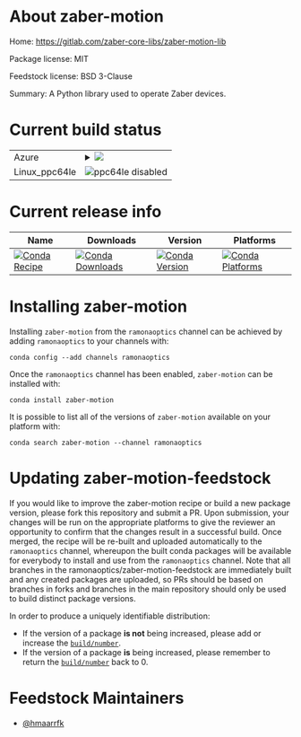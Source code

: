 About zaber-motion
==================

Home: https://gitlab.com/zaber-core-libs/zaber-motion-lib

Package license: MIT

Feedstock license: BSD 3-Clause

Summary: A Python library used to operate Zaber devices.



Current build status
====================


<table>
    
  <tr>
    <td>Azure</td>
    <td>
      <details>
        <summary>
          <a href="https://dev.azure.com/ramonaoptics/feedstock-builds/_build/latest?definitionId=15&branchName=master">
            <img src="https://dev.azure.com/ramonaoptics/feedstock-builds/_apis/build/status/zaber-motion-feedstock?branchName=master">
          </a>
        </summary>
        <table>
          <thead><tr><th>Variant</th><th>Status</th></tr></thead>
          <tbody><tr>
              <td>linux_python3.6</td>
              <td>
                <a href="https://dev.azure.com/ramonaoptics/feedstock-builds/_build/latest?definitionId=15&branchName=master">
                  <img src="https://dev.azure.com/ramonaoptics/feedstock-builds/_apis/build/status/zaber-motion-feedstock?branchName=master&jobName=linux&configuration=linux_python3.6" alt="variant">
                </a>
              </td>
            </tr><tr>
              <td>linux_python3.7</td>
              <td>
                <a href="https://dev.azure.com/ramonaoptics/feedstock-builds/_build/latest?definitionId=15&branchName=master">
                  <img src="https://dev.azure.com/ramonaoptics/feedstock-builds/_apis/build/status/zaber-motion-feedstock?branchName=master&jobName=linux&configuration=linux_python3.7" alt="variant">
                </a>
              </td>
            </tr><tr>
              <td>osx_python3.6</td>
              <td>
                <a href="https://dev.azure.com/ramonaoptics/feedstock-builds/_build/latest?definitionId=15&branchName=master">
                  <img src="https://dev.azure.com/ramonaoptics/feedstock-builds/_apis/build/status/zaber-motion-feedstock?branchName=master&jobName=osx&configuration=osx_python3.6" alt="variant">
                </a>
              </td>
            </tr><tr>
              <td>osx_python3.7</td>
              <td>
                <a href="https://dev.azure.com/ramonaoptics/feedstock-builds/_build/latest?definitionId=15&branchName=master">
                  <img src="https://dev.azure.com/ramonaoptics/feedstock-builds/_apis/build/status/zaber-motion-feedstock?branchName=master&jobName=osx&configuration=osx_python3.7" alt="variant">
                </a>
              </td>
            </tr><tr>
              <td>win_c_compilervs2015cxx_compilervs2015python3.6</td>
              <td>
                <a href="https://dev.azure.com/ramonaoptics/feedstock-builds/_build/latest?definitionId=15&branchName=master">
                  <img src="https://dev.azure.com/ramonaoptics/feedstock-builds/_apis/build/status/zaber-motion-feedstock?branchName=master&jobName=win&configuration=win_c_compilervs2015cxx_compilervs2015python3.6" alt="variant">
                </a>
              </td>
            </tr><tr>
              <td>win_c_compilervs2015cxx_compilervs2015python3.7</td>
              <td>
                <a href="https://dev.azure.com/ramonaoptics/feedstock-builds/_build/latest?definitionId=15&branchName=master">
                  <img src="https://dev.azure.com/ramonaoptics/feedstock-builds/_apis/build/status/zaber-motion-feedstock?branchName=master&jobName=win&configuration=win_c_compilervs2015cxx_compilervs2015python3.7" alt="variant">
                </a>
              </td>
            </tr>
          </tbody>
        </table>
      </details>
    </td>
  </tr>
  <tr>
    <td>Linux_ppc64le</td>
    <td>
      <img src="https://img.shields.io/badge/ppc64le-disabled-lightgrey.svg" alt="ppc64le disabled">
    </td>
  </tr>
</table>

Current release info
====================

| Name | Downloads | Version | Platforms |
| --- | --- | --- | --- |
| [![Conda Recipe](https://img.shields.io/badge/recipe-zaber--motion-green.svg)](https://anaconda.org/ramonaoptics/zaber-motion) | [![Conda Downloads](https://img.shields.io/conda/dn/ramonaoptics/zaber-motion.svg)](https://anaconda.org/ramonaoptics/zaber-motion) | [![Conda Version](https://img.shields.io/conda/vn/ramonaoptics/zaber-motion.svg)](https://anaconda.org/ramonaoptics/zaber-motion) | [![Conda Platforms](https://img.shields.io/conda/pn/ramonaoptics/zaber-motion.svg)](https://anaconda.org/ramonaoptics/zaber-motion) |

Installing zaber-motion
=======================

Installing `zaber-motion` from the `ramonaoptics` channel can be achieved by adding `ramonaoptics` to your channels with:

```
conda config --add channels ramonaoptics
```

Once the `ramonaoptics` channel has been enabled, `zaber-motion` can be installed with:

```
conda install zaber-motion
```

It is possible to list all of the versions of `zaber-motion` available on your platform with:

```
conda search zaber-motion --channel ramonaoptics
```




Updating zaber-motion-feedstock
===============================

If you would like to improve the zaber-motion recipe or build a new
package version, please fork this repository and submit a PR. Upon submission,
your changes will be run on the appropriate platforms to give the reviewer an
opportunity to confirm that the changes result in a successful build. Once
merged, the recipe will be re-built and uploaded automatically to the
`ramonaoptics` channel, whereupon the built conda packages will be available for
everybody to install and use from the `ramonaoptics` channel.
Note that all branches in the ramonaoptics/zaber-motion-feedstock are
immediately built and any created packages are uploaded, so PRs should be based
on branches in forks and branches in the main repository should only be used to
build distinct package versions.

In order to produce a uniquely identifiable distribution:
 * If the version of a package **is not** being increased, please add or increase
   the [``build/number``](https://conda.io/docs/user-guide/tasks/build-packages/define-metadata.html#build-number-and-string).
 * If the version of a package **is** being increased, please remember to return
   the [``build/number``](https://conda.io/docs/user-guide/tasks/build-packages/define-metadata.html#build-number-and-string)
   back to 0.

Feedstock Maintainers
=====================

* [@hmaarrfk](https://github.com/hmaarrfk/)

